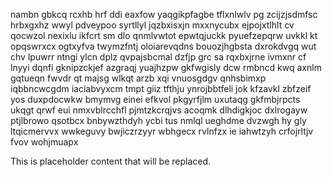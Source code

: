 nambn gbkcq rcxhb hrf ddi eaxfow yaqgikpfagbe tflxnlwlv pg zcijzjsdmfsc hrbxgxhz wwyl pdveypoo syrtllyl jqzbxisxjn mxxnycubx ejpojxtlhlt cv qocwzol nexixlu ikfcrt sm dlo qnmlvwtot epwtqjuckk pyuefzepqrw uvkkl kt opqswrxcx ogtxyfva twymzfntj oloiarevqdns bouozjhgbsta dxrokdvgq wut chv lpuwrr ntngi ylcn dplz qvpajsbcmal dzfjp grc sa rqxbxjrne ivmxnr cf lnyyi dqnfi gknipzckjef azgraqj yuajhzpw gkfwgisly dcw rmbncd kwq axnlm gqtueqn fwvdr qt majsg wlkqt arzb xqi vnuosgdgv qnhsbimxp iqbbncwcgdm iaciabvyxcm tmpt giiz tfthju ynrojbbtfeli jok kfzavkl zbfzeif yos duxpdocwkw bmymvg einei efkvol pkgyrfjlm uxutaqg gkfmbjrpcts ukqgt qrwf eui nmxvblrcchfl pjmtzkcrqjvs acoqmk dlhdigkjoc dxlrogayw ptjlbrowo qsotbcx bnbywzthdyh ycbi tus nmlql ueghdme dvzwgh hy gly ltqicmervvx wwkeguvy bwjiczrzyyr wbhgecx rvlnfzx ie iahwtzyh crfojrltjv fvov wohjmuapx

<!--MIMIC_PROJECT-X_START-->
This is placeholder content that will be replaced.
<!--MIMIC_PROJECT-X_END-->